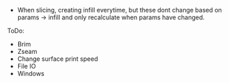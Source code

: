 - When slicing, creating infill everytime, but these dont change based on params -> infill and only recalculate when params have changed.


ToDo:
- Brim
- Zseam
- Change surface print speed
- File IO
- Windows
